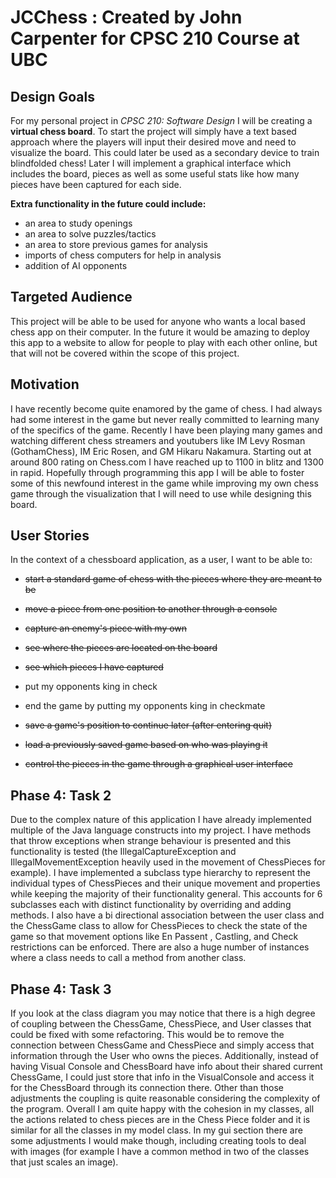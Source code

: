 # JCChess : Created by John Carpenter for CPSC 210 Course at UBC

## Design Goals


For my personal project in *CPSC 210: Software Design* I will be creating a **virtual chess board**.
To start the project will simply have a text based approach where the players will input their desired
move and need to visualize the board. This could later be used as a secondary device to train blindfolded
chess! Later I will implement a graphical interface which includes the board, pieces as well as some
useful stats like how many pieces have been captured for each side. 

**Extra functionality in the future could include:**
 - an area to study openings
 - an area to solve puzzles/tactics
 - an area to store previous games for analysis
 - imports of chess computers for help in analysis
 - addition of AI opponents

## Targeted Audience
This project will be able to be used for anyone who wants a local based chess app on their computer. In
the future it would be amazing to deploy this app to a website to allow for people to play with each other
online, but that will not be covered within the scope of this project. 

## Motivation

I have recently become quite enamored by the game of chess. I had always had some interest in the game
but never really committed to learning many of the specifics of the game. Recently I have been playing
many games and watching different chess streamers and youtubers like IM Levy Rosman (GothamChess), 
IM Eric Rosen, and GM Hikaru Nakamura. Starting out at around 800 rating on Chess.com I have reached up
to 1100 in blitz and 1300 in rapid. Hopefully through programming this app I will be able to foster 
some of this newfound interest in the game while improving my own chess game through the visualization 
that I will need to use while designing this board.

## User Stories

In the context of a chessboard application, as a user, I want to be able to:
 - ~~start a standard game of chess with the pieces where they are meant to be~~
 - ~~move a piece from one position to another through a console~~
 - ~~capture an enemy's piece with my own~~
 - ~~see where the pieces are located on the board~~
 - ~~see which pieces I have captured~~
 - put my opponents king in check
 - end the game by putting my opponents king in checkmate

 - ~~save a game's position to continue later (after entering quit)~~
 - ~~load a previously saved game based on who was playing it~~
 
 - ~~control the pieces in the game through a graphical user interface~~
 
## Phase 4: Task 2
Due to the complex nature of this application I have already implemented multiple of the Java language constructs into
my project. I have methods that throw exceptions when strange behaviour is presented and this functionality is tested 
(the IllegalCaptureException and IllegalMovementException heavily used in the movement of ChessPieces for example). I
have implemented a subclass type hierarchy to represent the individual types of ChessPieces and their unique movement
and properties while keeping the majority of their functionality general. This accounts for 6 subclasses each with 
distinct functionality by overriding and adding methods. I also have a bi directional association between the user class
and the ChessGame class to allow for ChessPieces to check the state of the game so that movement options like En Passent
, Castling, and Check restrictions can be enforced. There are also a huge number of instances where a class needs to 
call a method from another class.

## Phase 4: Task 3
If you look at the class diagram you may notice that there is a high degree of coupling between the ChessGame,
ChessPiece, and User classes that could be fixed with some refactoring. This would be to remove the connection between 
ChessGame and ChessPiece and simply access that information through the User who owns the pieces. Additionally, instead
of having Visual Console and ChessBoard have info about their shared current ChessGame, I could just store that info in
the VisualConsole and access it for the ChessBoard through its connection there. 
Other than those adjustments the coupling is quite reasonable considering the complexity of the program.
Overall I am quite happy with the cohesion in my classes, all the actions related to chess pieces are in the Chess Piece
folder and it is similar for all the classes in my model class. In my gui section there are some adjustments I would 
make though, including creating tools to deal with images (for example I have a common method in two of the classes that
just scales an image). 
